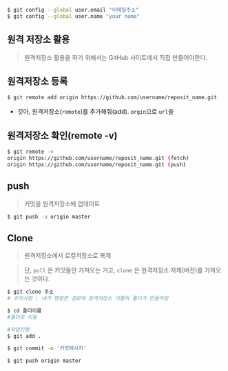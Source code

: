 ```bash
$ git config --global user.email "이메일주소"
$ git config --global user.name "your name"
```







## 원격 저장소 활용

> 원격저장소 활용을 하기 위해서는 GitHub 사이트에서 직접 만들어야한다.

## 원격저장소 등록

```bash
$ git remote add origin https://github.com/username/reposit_name.git
```

* 깃아, 원격저장소(`remote`)를 추가해줘(add). `orgin`으로 `url`을

## 원격저장소 확인(remote -v)

```bash
$ git remote -v
origin https://github.com/username/reposit_name.git (fetch)
origin https://github.com/username/reposit_name.git (push)
```



## push

> 커밋을 원격저장소에 업데이트

```bash
$ git push -u origin master
```



## Clone

> 원격저장소에서 로컬저장소로 복제

> 단, `pull` 은 커밋들만 가져오는 거고, `clone` 은 원격저장소 자체(버전)를 가져오는 것이다.

```bash
$ git clone 주소
# 주의사항 : 내가 명령한 경로에 원격저장소 이름의 폴더가 만들어짐

$ cd 폴더이름
#폴더로 이동

#작업진행
$ git add .

$ git commit -m '커밋메시지'

$ git push origin master
```

